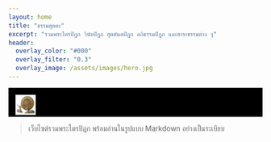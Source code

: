 ```yaml
---
layout: home
title: "ธรรมสุตตะ"
excerpt: "รวมพระไตรปิฎก วินัยปิฎก สุตตันตปิฎก อภิธรรมปิฎก และสาระธรรมต่าง ๆ"
header:
  overlay_color: "#000"
  overlay_filter: "0.3"
  overlay_image: /assets/images/hero.jpg
---
```


<!-- ✅ แสดงพุทธพจน์ + ไอคอนธรรมจักร ด้านล่าง hero -->
<div style="background-color: #000; color: #fff; padding: 2em 1em; position: relative; text-align: center; border-bottom: 2px solid #444;">

  <!-- ไอคอนธรรมจักรมุมซ้าย -->
  <img src="/assets/images/icon-dhamma.png" alt="ธรรมจักร" style="position: absolute; top: 1em; left: 1em; width: 40px; height: auto;">

  <!-- พุทธพจน์แบบสุ่ม -->
  <div id="buddha-quote" style="font-size: 1.2em; font-style: italic; padding: 0 2em;"></div>

</div>

> เว็บไซต์รวมพระไตรปิฎก พร้อมอ่านในรูปแบบ Markdown อย่างเป็นระเบียบ